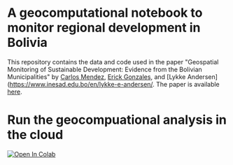 # A geocomputational notebook to monitor regional development in Bolivia

This repository contains the data and code used in the paper "Geospatial Monitoring of Sustainable Development: Evidence from the Bolivian Municipalities" by [Carlos Mendez](hhttps://carlos-mendez.org), [Erick Gonzales](https://erickgonzalesrocha.wordpress.com/about/), and [Lykke Andersen](https://www.inesad.edu.bo/en/lykke-e-andersen/. The paper is available [here](https://www.overleaf.com/project/62bc6c3bbf1d90f56b4f8d48).

# Run the geocompuational analysis in the cloud

[![Open In Colab](https://colab.research.google.com/assets/colab-badge.svg)](https://colab.research.google.com/github/quarcs-lab/project2021o-notebook/blob/main/notebookColab.ipynb)
